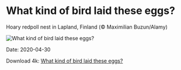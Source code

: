 # What kind of bird laid these eggs?

Hoary redpoll nest in Lapland, Finland (© Maximilian Buzun/Alamy)

![What kind of bird laid these eggs?](https://bing.com/th?id=OHR.ArcticRedpoll_EN-US5881398714_UHD.jpg&rf=LaDigue_UHD.jpg&pid=hp&w=1024&h=576)

Date: 2020-04-30

Download 4k: [What kind of bird laid these eggs?](https://bing.com/th?id=OHR.ArcticRedpoll_EN-US5881398714_UHD.jpg&rf=LaDigue_UHD.jpg&pid=hp&w=3840&h=2160)

